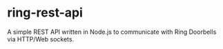 # ring-rest-api
A simple REST API written in Node.js to communicate with Ring Doorbells via HTTP/Web sockets.
